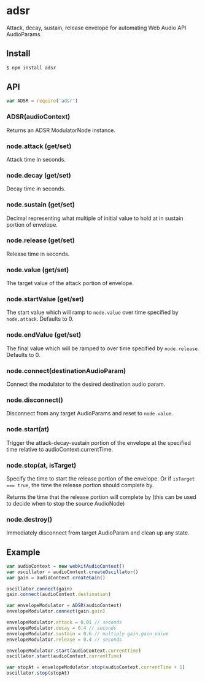 adsr
===

Attack, decay, sustain, release envelope for automating Web Audio API AudioParams.

## Install

```bash
$ npm install adsr
```

## API

```js
var ADSR = require('adsr')
```

### ADSR(audioContext)

Returns an ADSR ModulatorNode instance.

### node.attack (get/set)

Attack time in seconds.

### node.decay (get/set)

Decay time in seconds.

### node.sustain (get/set)

Decimal representing what multiple of initial value to hold at in sustain portion of envelope.

### node.release (get/set)

Release time in seconds.

### node.value (get/set)

The target value of the attack portion of envelope.

### node.startValue (get/set)

The start value which will ramp to `node.value` over time specified by `node.attack`. Defaults to 0.

### node.endValue (get/set)

The final value which will be ramped to over time specified by `node.release`. Defaults to 0.

### node.connect(destinationAudioParam)

Connect the modulator to the desired destination audio param.

### node.disconnect()

Disconnect from any target AudioParams and reset to `node.value`.

### node.start(at)

Trigger the attack-decay-sustain portion of the envelope at the specified time relative to audioContext.currentTime.

### node.stop(at, isTarget)

Specify the time to start the release portion of the envelope. Or if `isTarget === true`, the time the release portion should complete by.

Returns the time that the release portion will complete by (this can be used to decide when to stop the source AudioNode)

### node.destroy()

Immediately disconnect from target AudioParam and clean up any state.

## Example

```js
var audioContext = new webkitAudioContext()
var oscillator = audioContext.createOscillator()
var gain = audioContext.createGain()

oscillator.connect(gain)
gain.connect(audioContext.destination)

var envelopeModulator = ADSR(audioContext)
envelopeModulator.connect(gain.gain)

envelopeModulator.attack = 0.01 // seconds
envelopeModulator.decay = 0.4 // seconds
envelopeModulator.sustain = 0.6 // multiply gain.gain.value
envelopeModulator.release = 0.4 // seconds

envelopeModulator.start(audioContext.currentTime)
oscillator.start(audioContext.currentTime)

var stopAt = envelopeModulator.stop(audioContext.currentTime + 1)
oscillator.stop(stopAt)
```
